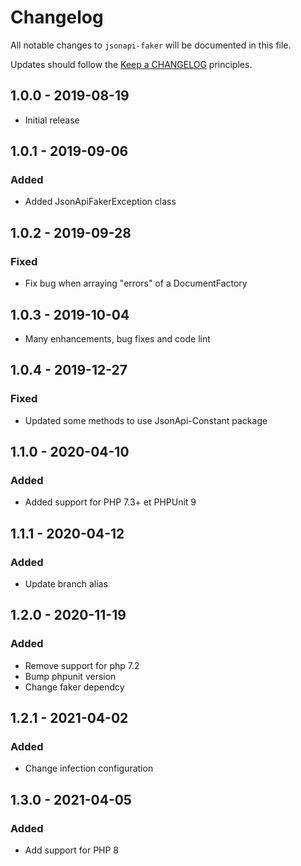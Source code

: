 # Changelog

All notable changes to `jsonapi-faker` will be documented in this file.

Updates should follow the [Keep a CHANGELOG](http://keepachangelog.com/) principles.

## 1.0.0 - 2019-08-19

- Initial release

## 1.0.1 - 2019-09-06

### Added

- Added JsonApiFakerException class

## 1.0.2 - 2019-09-28

### Fixed

- Fix bug when arraying "errors" of a DocumentFactory

## 1.0.3 - 2019-10-04

- Many enhancements, bug fixes and code lint

## 1.0.4 - 2019-12-27

### Fixed

- Updated some methods to use JsonApi-Constant package

## 1.1.0 - 2020-04-10

### Added

- Added support for PHP 7.3+ et PHPUnit 9

## 1.1.1 - 2020-04-12

### Added

- Update branch alias

## 1.2.0 - 2020-11-19

### Added

- Remove support for php 7.2
- Bump phpunit version
- Change faker dependcy

## 1.2.1 - 2021-04-02

### Added

- Change infection configuration

## 1.3.0 - 2021-04-05

### Added

- Add support for PHP 8
